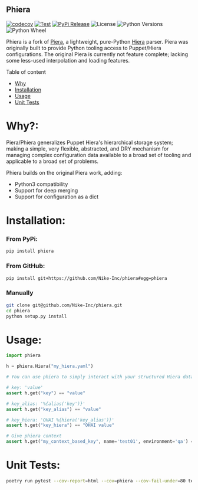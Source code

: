 Phiera
---

[![codecov](https://codecov.io/gh/Nike-Inc/phiera/branch/master/graph/badge.svg?token=J9slc2blRx)](https://codecov.io/gh/Nike-Inc/phiera)
[![Test](https://github.com/Nike-Inc/phiera/actions/workflows/python-test.yaml/badge.svg)](https://github.com/Nike-Inc/phiera/actions/workflows/python-test.yaml)
[![PyPi Release](https://github.com/Nike-Inc/phiera/actions/workflows/python-build.yaml/badge.svg)](https://github.com/Nike-Inc/phiera/actions/workflows/python-build.yaml)
![License](https://img.shields.io/pypi/l/phiera)
![Python Versions](https://img.shields.io/pypi/pyversions/phiera)
![Python Wheel](https://img.shields.io/pypi/wheel/phiera)

Phiera is a fork of [Piera](https://github.com/b1naryth1ef/pierahttps://github.com/b1naryth1ef/piera), a lightweight, pure-Python [Hiera](http://docs.puppetlabs.com/hiera/) parser. Piera was originally built to provide Python tooling access to Puppet/Hiera configurations. The original Piera is currently not feature complete; lacking some less-used interpolation and loading features.

Table of content
* [Why](#why)
* [Installation](#installation)
* [Usage](#usage)
* [Unit Tests](#tests)

# <a name="why"></a> Why?:

Piera/Phiera generalizes Puppet Hiera's hierarchical storage system; making a simple, very flexible, abstracted, and DRY mechanism for managing complex configuration data available to a broad set of tooling and applicable to a broad set of problems.

Phiera builds on the original Piera work, adding:
  
  - Python3 compatibility
  - Support for deep merging
  - Support for configuration as a dict

# <a name="installation"></a> Installation:

### From PyPi:
```shell script
pip install phiera
```

### From GitHub:
```shell script
pip install git+https://github.com/Nike-Inc/phiera#egg=phiera
```

### Manually

```bash
git clone git@github.com/Nike-Inc/phiera.git
cd phiera
python setup.py install
```

# <a name="usage"></a> Usage:

```python
import phiera

h = phiera.Hiera("my_hiera.yaml")

# You can use phiera to simply interact with your structured Hiera data

# key: 'value'
assert h.get("key") == "value"

# key_alias: '%{alias('key')}'
assert h.get("key_alias") == "value"

# key_hiera: 'OHAI %{hiera('key_alias')}'
assert h.get("key_hiera") == "OHAI value"

# Give phiera context
assert h.get("my_context_based_key", name='test01', environment='qa') == "context is great!"
```

# <a name="tests"></a> Unit Tests:

```bash
poetry run pytest --cov-report=html --cov=phiera --cov-fail-under=80 tests/
```
